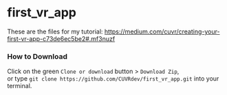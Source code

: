 # first_vr_app

These are the files for my tutorial: https://medium.com/cuvr/creating-your-first-vr-app-c73de6ec5be2#.mf3nuzf

### How to Download
Click on the green `Clone or download` button > `Download Zip`,  
or type `git clone https://github.com/CUVRdev/first_vr_app.git` into your terminal.
